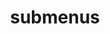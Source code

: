 ---
layout: page
title: submenus
nav: true
nav_order: 5
dropdown: true
children: 
    # - title: publications
    #   permalink: /publications/
    # - title: divider
    # - title: projects
    #   permalink: /projects/
    - title: Old Website
      permalink: /old_website/
---
